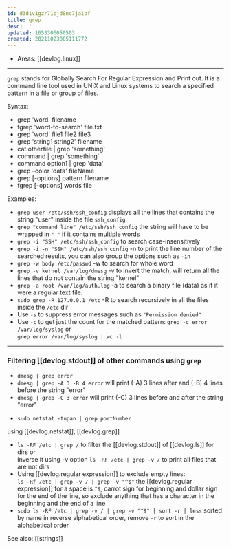 ```yaml
---
id: d3d1v1gzr71bjd8nc7jaibf
title: grep
desc: ''
updated: 1653306050503
created: 20211023085111772
---
```


- Areas: [[devlog.linux]]

---

`grep` stands for Globally Search For Regular Expression and Print out. It is a command line tool used in UNIX and Linux systems to search a specified pattern in a file or group of files.

Syntax:

- grep 'word' filename
- fgrep 'word-to-search' file.txt
- grep 'word' file1 file2 file3
- grep 'string1 string2' filename
- cat otherfile | grep 'something'
- command | grep 'something'
- command option1 | grep 'data'
- grep –color 'data' fileName
- grep \[-options\] pattern filename
- fgrep \[-options\] words file

Examples:

- `grep user /etc/ssh/ssh_config` displays all the lines that contains the string "user" inside the file `ssh_config`
- `grep "command line" /etc/ssh/ssh_config` the string will have to be wrapped in `" "` if it contains multiple words
- `grep -i "SSH" /etc/ssh/ssh_config` to search case-insensitively
- `grep -i -n "SSH" /etc/ssh/ssh_config` -n to print the line number of the searched results, you can also group the options such as `-in`
- `grep -w body /etc/passwd` -w to search for whole word
- `grep -v kernel /var/log/dmesg` -v to invert the match, will return all the lines that do not contain the string "kernel"
- `grep -a root /var/log/auth.log` -a to search a binary file (data) as if it were a regular text file.
- `sudo grep -R 127.0.0.1 /etc` -R to search recursively in all the files inside the `/etc` dir
- Use `-s` to suppress error messages such as `"Permission denied"`
- Use `-c` to get just the count for the matched pattern: `grep -c error /var/log/syslog` or  
  `grep error /var/log/syslog | wc -l`

---

### Filtering [[devlog.stdout]] of other commands using `grep`

- `dmesg | grep error`
- `dmesg | grep -A 3 -B 4 error` will print (-A) 3 lines after and (-B) 4 lines before the string "error"
- `dmesg | grep -C 3 error` will print (-C) 3 lines before and after the string "error"

<!-- end list -->

- `sudo netstat -tupan | grep portNumber`

using [[devlog.netstat]], [[devlog.grep]]

- `ls -RF /etc | grep /` to filter the [[devlog.stdout]] of [[devlog.ls]] for dirs or  
  inverse it using -v option `ls -RF /etc | grep -v /` to print all files that are not dirs
- Using [[devlog.regular expression]] to exclude empty lines:  
  `ls -Rf /etc | grep -v / | grep -v "^$"` the [[devlog.regular expression]] for a space is `^$`, carrot sign for beginning and dollar sign for the end of the line, so exclude anything that has a character in the beginning and the end of a line
- `sudo ls -RF /etc | grep -v / | grep -v "^$" | sort -r | less` sorted by name in reverse alphabetical order, remove `-r` to sort in the alphabetical order

See also: [[strings]]
